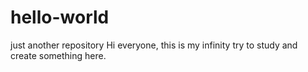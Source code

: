 # hello-world
just another repository
Hi everyone, this is my infinity try to study and create something here.

